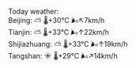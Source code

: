 Today weather:  
Beijing: ⛅️  🌡️+30°C 🌬️↖7km/h  
Tianjin: ⛅️  🌡️+33°C 🌬️↑22km/h  
Shijiazhuang: ⛅️  🌡️+33°C 🌬️↑19km/h  
Tangshan: ☀️   🌡️+29°C 🌬️↗14km/h  
